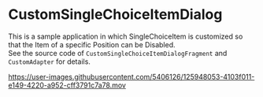 # CustomSingleChoiceItemDialog
This is a sample application in which SingleChoiceItem is customized so that the Item of a specific Position can be Disabled.  
See the source code of `CustomSingleChoiceItemDialogFragment` and `CustomAdapter` for details.

https://user-images.githubusercontent.com/5406126/125948053-4103f011-e149-4220-a952-cff3791c7a78.mov

